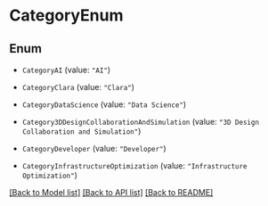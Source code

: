 # CategoryEnum

## Enum


* `CategoryAI` (value: `"AI"`)

* `CategoryClara` (value: `"Clara"`)

* `CategoryDataScience` (value: `"Data Science"`)

* `Category3DDesignCollaborationAndSimulation` (value: `"3D Design Collaboration and Simulation"`)

* `CategoryDeveloper` (value: `"Developer"`)

* `CategoryInfrastructureOptimization` (value: `"Infrastructure Optimization"`)


[[Back to Model list]](../README.md#documentation-for-models) [[Back to API list]](../README.md#documentation-for-api-endpoints) [[Back to README]](../README.md)


